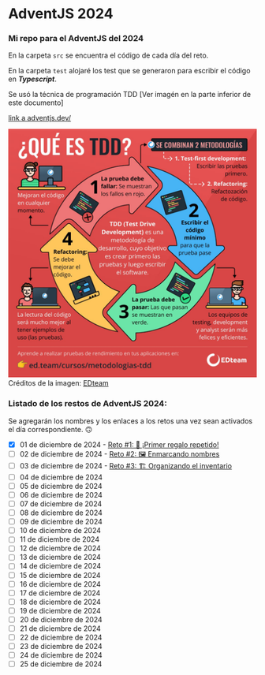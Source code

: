# AdventJS 2024
### Mi repo para el AdventJS del 2024

En la carpeta `src` se encuentra el código de cada día del reto.

En la carpeta `test` alojaré los test que se generaron para escribir el código en ***Typescript***.

Se usó la técnica de programación TDD [Ver imagén en la parte inferior de este documento]

[link a adventjs.dev/](https://adventjs.dev/)


![Qué es TDD](./img/TDD.jpg)
Créditos de la imagen: [EDteam](https://ed.team/)

### Listado de los restos de AdventJS 2024:

Se agregarán los nombres y los enlaces a los retos una vez sean activados el día correspondiente. 🙃

- [x] 01 de diciembre de 2024 - [Reto #1: 🎁 ¡Primer regalo repetido!](https://adventjs.dev/es/challenges/2024/1)
- [ ] 02 de diciembre de 2024 - [Reto #2: 🖼️ Enmarcando nombres](https://adventjs.dev/es/challenges/2024/2)
- [ ] 03 de diciembre de 2024 - [Reto #3: 🏗️ Organizando el inventario](https://adventjs.dev/es/challenges/2024/3)
- [ ] 04 de diciembre de 2024
- [ ] 05 de diciembre de 2024
- [ ] 06 de diciembre de 2024
- [ ] 07 de diciembre de 2024
- [ ] 08 de diciembre de 2024
- [ ] 09 de diciembre de 2024
- [ ] 10 de diciembre de 2024
- [ ] 11 de diciembre de 2024
- [ ] 12 de diciembre de 2024
- [ ] 13 de diciembre de 2024
- [ ] 14 de diciembre de 2024
- [ ] 15 de diciembre de 2024
- [ ] 16 de diciembre de 2024
- [ ] 17 de diciembre de 2024
- [ ] 18 de diciembre de 2024
- [ ] 19 de diciembre de 2024
- [ ] 20 de diciembre de 2024
- [ ] 21 de diciembre de 2024
- [ ] 22 de diciembre de 2024
- [ ] 23 de diciembre de 2024
- [ ] 24 de diciembre de 2024
- [ ] 25 de diciembre de 2024